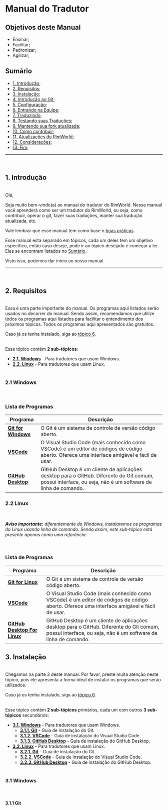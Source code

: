 # Manual do Tradutor

## Objetivos deste Manual

- Ensinar;
- Facilitar;
- Padronizar;
- Agilizar;

## Sumário

- [1. Introdução](#1-introdução);
- [2. Requisitos](#2-requisitos);
- [3. Instalação](#3-instalação);
- [4. Introdução ao Git](#4-introdução-ao-git);
- [5. Configuração](#5-configuração);
- [6. Entrando na Equipe](#6-entrando-na-equipe);
- [7. Traduzindo](#7-traduzindo);
- [8. Testando suas Traduções](#8-testando-suas-traduções);
- [9. Mantendo sua fork atualizada](#9-mantendo-sua-fork-atualizada);
- [10. Como contribuir](#10-como-contribuir);
- [11. Atualizações do RimWorld](#11-atualizações-do-rimworld);
- [12. Considerações](#12-considerações);
- [13. Fim](#13-fim);

-------
<br>

## 1. Introdução

<br>
Olá,

Seja muito bem-vindo(a) ao manual do tradutor do RimWorld. Nesse manual você aprenderá como ser um tradutor do RimWorld, ou seja, como contribuir, operar o git, fazer suas traduções, manter sua tradução atualizada, etc.

Vale lembrar que esse manual tem como base o [boas práticas](https://github.com/Ludeon/RimWorld-PortugueseBrazilian/blob/master/Manuais/boaspraticas.md).

Esse manual está separado em tópicos, cada um deles tem um objetivo específico, então caso deseje, pode ir ao tópico desejado e começar a ler. Eles se encontram listados no [Sumário](#sumário).

Visto isso, podemos dar início ao nosso manual.

-------
<br>

## 2. Requisitos

<br>
Essa é uma parte importante do manual. Os programas aqui listados serão usados no decorrer do manual. Sendo assim, recomendamos que utilize todos os programas aqui listados para facilitar o entendimento dos próximos tópicos. Todos os programas aqui apresentados são gratuitos.

Caso já os tenha instalado, siga ao [tópico 6](#6-entrando-na-equipe).
<br><br>

Esse tópico contém **2 sub-tópicos**:

- **[2.1. Windows](#21-windows)** - Para tradutores que usam Windows.
- **[2.2. Linux](#22-linux)** - Para tradutores que usam Linux.
<br><br>

### 2.1 Windows

<br>

### Lista de Programas

| Programa | Descrição |
|----------|------------|
| **[Git for Windows](https://git-scm.com/download/win)** | O Git é um sistema de controle de versão código aberto. |
| **[VSCode](https://code.visualstudio.com/)** | O Visual Studio Code (mais conhecido como VSCode) é um editor de códigos de código aberto. Oferece uma interface amigável e fácil de usar. |
| **[GitHub Desktop](https://desktop.github.com/)** | GitHub Desktop é um cliente de aplicações desktop para o GitHub. Diferente do Git comum, possuí interface, ou seja, não é um software de linha de comando. |

### 2.2 Linux

<br>

***Aviso importante:** diferentemente do Windows, instalaremos os programas do Linux usando linha de comando. Sendo assim, este sub-tópico está presente apenas como uma referência.*

<br>

### Lista de Programas

| Programa | Descrição |
|----------|------------|
| **[Git for Linux](https://git-scm.com/download/linux)** | O Git é um sistema de controle de versão código aberto. |
| **[VSCode](https://code.visualstudio.com/)** | O Visual Studio Code (mais conhecido como VSCode) é um editor de códigos de código aberto. Oferece uma interface amigável e fácil de usar. |
| **[GitHub Desktop For Linux](https://github.com/shiftkey/desktop/)** | GitHub Desktop é um cliente de aplicações desktop para o GitHub. Diferente do Git comum, possuí interface, ou seja, não é um software de linha de comando. |

## 3. Instalação

<br>
Chegamos na parte 3 deste manual. Por favor, preste muita atenção neste tópico, pois ele apresenta a forma ideal de instalar os programas que serão utilizados.

Caso já os tenha instalado, siga ao [tópico 6](#6-entrando-na-equipe).
<br><br>

Esse tópico contém **2 sub-tópicos** primários, cada um com outros **3 sub-tópicos** secundários:

- **[3.1. Windows](#31-windows)** - Para tradutores que usam Windows.
  - **[3.1.1. Git](#311-git)** - Guia de instalação do Git.
  - **[3.1.2. VSCode](#312-vscode)** - Guia de instalação do Visual Studio Code.
  - **[3.1.3. GitHub Desktop](#313-github-desktop)** - Guia de instalação do GitHub Desktop.
- **[3.2. Linux](#32-linux)** - Para tradutores que usam Linux.
  - **[3.2.1. Git](#321-git)** - Guia de instalação do Git.
  - **[3.2.2. VSCode](#322-vscode)** - Guia de instalação do Visual Studio Code.
  - **[3.2.3. GitHub Desktop](#323-github-desktop)** - Guia de instalação do GitHub Desktop.
<br><br>

### 3.1 Windows

<br>

#### 3.1.1 Git
